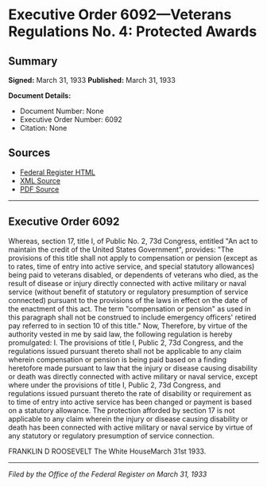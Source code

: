 # Executive Order 6092—Veterans Regulations No. 4: Protected Awards

## Summary

**Signed:** March 31, 1933
**Published:** March 31, 1933

**Document Details:**
- Document Number: None
- Executive Order Number: 6092
- Citation: None

## Sources
- [Federal Register HTML](https://www.presidency.ucsb.edu/documents/executive-order-6092-veterans-regulations-no-4-protected-awards)
- [XML Source](None)
- [PDF Source](None)

---

## Executive Order 6092

Whereas, section 17, title I, of Public No. 2, 73d Congress, entitled "An act to maintain the credit of the United States Government", provides:
"The provisions of this title shall not apply to compensation or pension (except as to rates, time of entry into active service, and special statutory allowances) being paid to veterans disabled, or dependents of veterans who died, as the result of disease or injury directly connected with active military or naval service (without benefit of statutory or regulatory presumption of service connected) pursuant to the provisions of the laws in effect on the date of the enactment of this act. The term "compensation or pension" as used in this paragraph shall not be construed to include emergency officers' retired pay referred to in section 10 of this title."
Now, Therefore, by virtue of the authority vested in me by said law, the following regulation is hereby promulgated:
I. The provisions of title I, Public 2, 73d Congress, and the regulations issued pursuant thereto shall not be applicable to any claim wherein compensation or pension is being paid based on a finding heretofore made pursuant to law that the injury or disease causing disability or death was directly connected with active military or naval service, except where under the provisions of title I, Public 2, 73d Congress, and regulations issued pursuant thereto the rate of disability or requirement as to time of entry into active service has been changed or payment is based on a statutory allowance. The protection afforded by section 17 is not applicable to any claim wherein the injury or disease causing disability or death has been connected with active military or naval service by virtue of any statutory or regulatory presumption of service connection.

FRANKLIN D ROOSEVELT
The White HouseMarch 31st 1933.

---

*Filed by the Office of the Federal Register on March 31, 1933*
